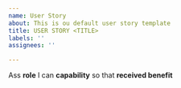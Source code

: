 ```yaml
---
name: User Story
about: This is ou default user story template
title: USER STORY <TITLE>
labels: ''
assignees: ''

---
```


Ass **role** I can **capability** so that **received benefit**
